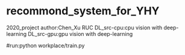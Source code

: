 # recommond_system_for_YHY
2020_project
author:Chen_Xu RUC
DL_src-cpu:cpu vision with deep-learning
DL_src-gpu:gpu vision with deep-learning

#run:python workplace/train.py